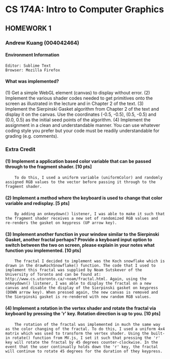 # CS 174A: Intro to Computer Graphics
## HOMEWORK 1

### Andrew Kuang (004042464)

#### Environment Information
	Editor: Sublime Text
	Browser: Mozilla Firefox

#### What was implemented?

(1) Get a simple WebGL element (canvas) to display without error.
(2) Implement the various shader codes needed to get primitives onto the screen as illustrated in the lecture and in Chapter 2 of the text.
(3) Implement the Sierpinski Gasket algorithm from Chapter 2 of the text and display it on the canvas. Use the coordinates (-0.5, -0.5), (0.5, -0.5) and (0.0, 0.5) as the initial seed points of the algorithm.
(4) Implement the assignment in a clean and understandable manner. You can use whatever coding style you prefer but your code must be readily understandable for grading (e.g. comments).

### Extra Credit

#### (1) Implement a application based color variable that can be passed through to the fragment shader. [10 pts]

		To do this, I used a uniform variable (uniformColor) and randomly assigned RGB values to the vector before passing it through to the fragment shader.

#### (2) Implement a method where the keyboard is used to change that color variable and redisplay. [5 pts]

		By adding an onkeydown() listener, I was able to make it such that the fragment shader receives a new set of randomized RGB values and re-renders the gasket on keypress (UP arrow key).

#### (3) Implement another function in your window similar to the Sierpinski Gasket, another fractal perhaps? Provide a keyboard input option to switch between the two on screen, please explain in your notes what function you implemented. [10 pts]

		The fractal I decided to implement was the Koch snowflake which is drawn in the drawKochSnowflake() function. The code that I used to implement this fractal was supplied by Noam Sutskever of the University of Toronto and can be found at: http://www.cs.utoronto.ca/~noam/fractal.html. Again, using the onkeydown() listener, I was able to display the fractal on a new canvas and disable the display of the Sierpinski gasket on keypress (DOWN arrow key). When pressed again, the new canvas is removed and the Sierpinski gasket is re-rendered with new random RGB values. 

#### (4) Implement a rotation in the vertex shader and rotate the fractal via keyboard by pressing the 'r' key. Rotation direction is up to you. [10 pts]

		The rotation of the fractal was implemented in much the same way as the color changing of the fractal. To do this, I used a uniform 4x4 matrix which was used to transform the vertex shader. Using the built-in rotate() function from MV.js, I set it such that pressing the 'r' key will rotate the fractal by 45 degrees counter-clockwise. In the event that the user continually holds down the 'r' key, the fractal will continue to rotate 45 degrees for the duration of they keypress.
